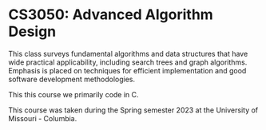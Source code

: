 # CS3050: Advanced Algorithm Design

This class surveys fundamental algorithms and data structures that have wide practical applicability, including search trees and graph algorithms. Emphasis
is placed on techniques for efficient implementation and good software development methodologies.

This this course we primarily code in C.

This course was taken during the Spring semester 2023 at the University of Missouri - Columbia.
